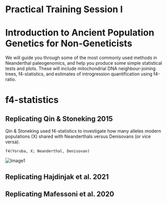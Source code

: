 # Practical Training Session I #
# Introduction to Ancient Population Genetics for Non-Geneticists #

We will guide you through some of the most commonly used methods in Neanderthal paleogenomics, and help you produce some simple statistical tests and plots. These will include mitochondrial DNA neighbour-joining trees, f4-statistics, and estimates of introgression quantification using f4-ratio.

# f4-statistics #
## Replicating Qin & Stoneking 2015 ##

Qin & Stoneking used f4-statistics to investigate how many alleles modern populations (X) shared with Neanderthals versus Denisovans (or vice versa).

    f4(Yoruba, X; Neanderthal, Denisovan)

![Image1](https://oup.silverchair-cdn.com/oup/backfile/Content_public/Journal/mbe/32/10/10.1093_molbev_msv141/2/m_msv141f2p.jpeg?Expires=1660838804&Signature=yGcFga1I6MLqkcsEqWqdGFsM4mof7dLWlrBZViUBdi5sS0sOVpPpQyiUtG3-mSRdIegIAtFeFa54LNzDB3lCPwU27RzN3WZNZ5klDn43v8NPBhcfLBTaS0anF888JYRUNAZXwq7ehkyJeigklQc4TK7oPPEyQAHid8lu9XTPvwb~VZ-PNtUX8lv-est7d0bPs7~L2cHWizD1treOFR02ctbqF5taHKByJy53wuv6RVGjF1X98kvWA7OHeRHJeUucYwn2ZIwmapnxqFWqVLopSoh5LDcaxTUQEFsl7FDtFtZmg~LEWeW6YItb4Q4WsW3WafuYrvwY-tOqIBhJDeXHZg__&Key-Pair-Id=APKAIE5G5CRDK6RD3PGA)





## Replicating Hajdinjak et al. 2021 ##







## Replicating Mafessoni et al. 2020 ##

